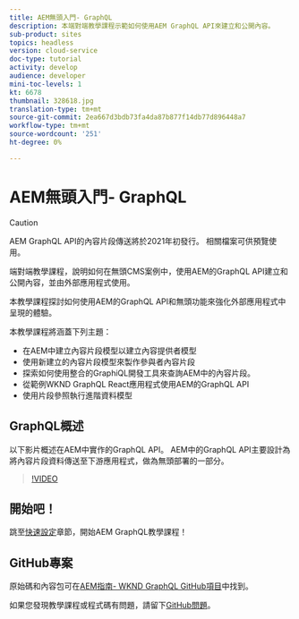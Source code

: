 ```yaml
---
title: AEM無頭入門- GraphQL
description: 本端對端教學課程示範如何使用AEM GraphQL API來建立和公開內容。
sub-product: sites
topics: headless
version: cloud-service
doc-type: tutorial
activity: develop
audience: developer
mini-toc-levels: 1
kt: 6678
thumbnail: 328618.jpg
translation-type: tm+mt
source-git-commit: 2ea667d3bdb73fa4da87b877f14db77d896448a7
workflow-type: tm+mt
source-wordcount: '251'
ht-degree: 0%

---
```



# AEM無頭入門- GraphQL

>[!CAUTION]
>
> AEM GraphQL API的內容片段傳送將於2021年初發行。
> 相關檔案可供預覽使用。

端對端教學課程，說明如何在無頭CMS案例中，使用AEM的GraphQL API建立和公開內容，並由外部應用程式使用。

本教學課程探討如何使用AEM的GraphQL API和無頭功能來強化外部應用程式中呈現的體驗。

本教學課程將涵蓋下列主題：

* 在AEM中建立內容片段模型以建立內容提供者模型
* 使用新建立的內容片段模型來製作參與者內容片段
* 探索如何使用整合的GraphiQL開發工具來查詢AEM中的內容片段。
* 從範例WKND GraphQL React應用程式使用AEM的GraphQL API
* 使用片段參照執行進階資料模型

## GraphQL概述

以下影片概述在AEM中實作的GraphQL API。 AEM中的GraphQL API主要設計為將內容片段資料傳送至下游應用程式，做為無頭部署的一部分。

>[!VIDEO](https://video.tv.adobe.com/v/328618/?quality=12&learn=on)

## 開始吧！

跳至[快速設定](./setup.md)章節，開始AEM GraphQL教學課程！

## GitHub專案

原始碼和內容包可在[AEM指南- WKND GraphQL GitHub項目](https://github.com/adobe/aem-guides-wknd-graphql)中找到。

如果您發現教學課程或程式碼有問題，請留下[GitHub問題](https://github.com/adobe/aem-guides-wknd-graphql/issues)。
